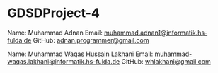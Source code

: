 # GDSDProject-4

Name: Muhammad Adnan
Email: muhammad.adnan1@informatik.hs-fulda.de
GitHub: adnan.programmer@gmail.com

Name: Muhammad Waqas Hussain Lakhani
Email: muhammad-waqas.lakhani@informatik.hs-fulda.de
GitHub: whlakhani@gmail.com
